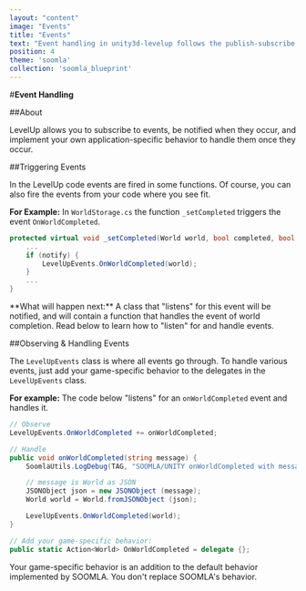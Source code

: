 ```yaml
---
layout: "content"
image: "Events"
title: "Events"
text: "Event handling in unity3d-levelup follows the publish-subscribe pattern. Throughout the SOOMLA SDK events are fired and need to be handled with your game-specific behavior."
position: 4
theme: 'soomla'
collection: 'soomla_blueprint'
---
```



#**Event Handling**

##About

LevelUp allows you to subscribe to events, be notified when they occur, and implement your own application-specific behavior to handle them once they occur.

##Triggering Events

In the LevelUp code events are fired in some functions. Of course, you can also fire the events from your code where you see fit.

**For Example:** In `WorldStorage.cs` the function `_setCompleted` triggers the event `OnWorldCompleted`.

``` cs
protected virtual void _setCompleted(World world, bool completed, bool notify) {
	...
	if (notify) {
		LevelUpEvents.OnWorldCompleted(world);
	}
	...
}
```

<div class="info-box">**What will happen next:** A class that "listens" for this event will be notified, and will contain a function that handles the event of world completion. Read below to learn how to "listen" for and handle events.</div>

##Observing & Handling Events

The `LevelUpEvents` class is where all events go through. To handle various events, just add your game-specific behavior to the delegates in the `LevelUpEvents` class.

**For example:** The code below "listens" for an `onWorldCompleted` event and handles it.

``` cs
// Observe
LevelUpEvents.OnWorldCompleted += onWorldCompleted;

// Handle
public void onWorldCompleted(string message) {
	SoomlaUtils.LogDebug(TAG, "SOOMLA/UNITY onWorldCompleted with message: " + message);

	// message is World as JSON
	JSONObject json = new JSONObject (message);
	World world = World.fromJSONObject (json);

	LevelUpEvents.OnWorldCompleted(world);
}

// Add your game-specific behavior:
public static Action<World> OnWorldCompleted = delegate {};
```

<div class="info-box">Your game-specific behavior is an addition to the default behavior implemented by SOOMLA. You don't replace SOOMLA's behavior.</div>
